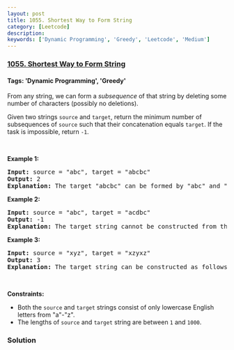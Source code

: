 ```yaml
---
layout: post
title: 1055. Shortest Way to Form String
category: [Leetcode]
description: 
keywords: ['Dynamic Programming', 'Greedy', 'Leetcode', 'Medium']
---
```

### [1055. Shortest Way to Form String](https://leetcode.com/problems/shortest-way-to-form-string)

#### Tags: 'Dynamic Programming', 'Greedy'

<div class="content__u3I1 question-content__JfgR"><div><p>From any string, we can form a <i>subsequence</i> of that string by deleting some number of characters (possibly no deletions).</p>
<p>Given two strings <code>source</code> and <code>target</code>, return the minimum number of subsequences of <code>source</code> such that their concatenation equals <code>target</code>. If the task is impossible, return <code>-1</code>.</p>
<p> </p>
<p><strong>Example 1:</strong></p>
<pre><strong>Input: </strong>source = <span id="example-input-1-1">"abc"</span>, target = <span id="example-input-1-2">"abcbc"</span>
<strong>Output: </strong><span id="example-output-1">2</span>
<strong>Explanation: </strong>The target "abcbc" can be formed by "abc" and "bc", which are subsequences of source "abc".
</pre>
<p><strong>Example 2:</strong></p>
<pre><strong>Input: </strong>source = <span id="example-input-2-1">"abc"</span>, target = <span id="example-input-2-2">"acdbc"</span>
<strong>Output: </strong><span id="example-output-2">-1</span>
<strong>Explanation: </strong>The target string cannot be constructed from the subsequences of source string due to the character "d" in target string.
</pre>
<p><strong>Example 3:</strong></p>
<pre><strong>Input: </strong>source = <span id="example-input-3-1">"xyz"</span>, target = <span id="example-input-3-2">"xzyxz"</span>
<strong>Output: </strong><span id="example-output-3">3</span>
<strong>Explanation: </strong>The target string can be constructed as follows "xz" + "y" + "xz".
</pre>
<p> </p>
<p><strong>Constraints:</strong></p>
<ul>
<li>Both the <code>source</code> and <code>target</code> strings consist of only lowercase English letters from "a"-"z".</li>
<li>The lengths of <code>source</code> and <code>target</code> string are between <code>1</code> and <code>1000</code>.</li>
</ul></div></div>

### Solution
